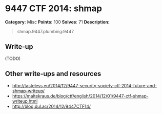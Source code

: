 # 9447 CTF 2014: shmap

**Category:** Misc
**Points:** 100
**Solves:** 71
**Description:**

> shmap.9447.plumbing:9447

## Write-up

(TODO)

## Other write-ups and resources

* <http://tasteless.eu/2014/12/9447-security-society-ctf-2014-future-and-shmap-writeup/>
* <https://maltekraus.de/blog/ctf/english/2014/12/01/9447-ctf-shmap-writeup.html>
* <http://blog.dul.ac/2014/12/9447CTF14/>
